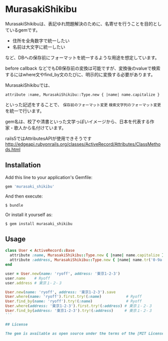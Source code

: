 # MurasakiShikibu

MurasakiShikibuは、表記ゆれ問題解決のために、名寄せを行うことを目的としているgemです。

- 住所を全角数字で統一したい
- 名前は大文字に統一したい

など、DBへの保存前にフォーマットを統一するような用途を想定しています。

before callback などでもDB保存前の変換は可能ですが、変換後のvalueで検索するにはwhere文やfind_by文のたびに、明示的に変換する必要があります。

MurasakiShikibuでは、

```
attribute :name, MurasakiShikibu::Type.new { |name| name.capitalize }
```

といった記述をすることで、 `保存前のフォーマット変更` `検索文字列のフォーマット変更` を統一で行います。

gem名は、校了や清書といった文学っぽいイメージから、日本を代表する作家・歌人から名付けています。

rails5ではAttributesAPIが使用できそうです
http://edgeapi.rubyonrails.org/classes/ActiveRecord/Attributes/ClassMethods.html

## Installation

Add this line to your application's Gemfile:

```ruby
gem 'murasaki_shikibu'
```

And then execute:

    $ bundle

Or install it yourself as:

    $ gem install murasaki_shikibu

## Usage

````ruby
class User < ActiveRecord::Base
  attribute :name, MurasakiShikibu::Type.new { |name| name.capitalize }
  attribute :address, MurasakiShikibu::Type.new { |name| name.tr('0-9a-zA-Z', '０-９ａ-ｚＡ-Ｚ') }
end

user = User.new(name: 'ryoff', address: '東京1-2-3')
user.name    # Ryoff
user.address # 東京１-２-３

User.new(name: 'ryoff', address: '東京1-2-3').save
User.where(name: 'ryoff').first.try!(:name)           # Ryoff
User.find_by(name: 'ryoff').try!(:name)               # Ryoff
User.where(address: '東京1-2-3').first.try!(:address) # 東京１-２-３
User.find_by(address: '東京1-2-3').try!(:address)     # 東京１-２-３
```

## License

The gem is available as open source under the terms of the [MIT License](http://opensource.org/licenses/MIT).

